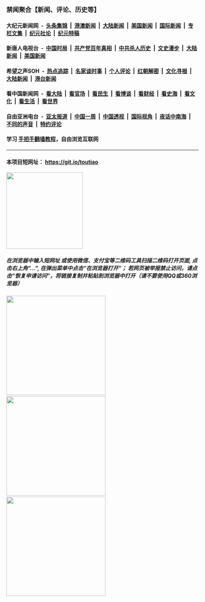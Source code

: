 ### 禁闻聚合【新闻、评论、历史等】

#### 大纪元新闻网 &nbsp;-&nbsp; [头条集锦](indexes/E头条集锦.md?t=02170744) &nbsp;|&nbsp; [港澳新闻](indexes/E港澳新闻.md?t=02170744)  &nbsp;|&nbsp; [大陆新闻](indexes/E大陆新闻.md?t=02170744) &nbsp;|&nbsp; [美国新闻](indexes/E美国新闻.md?t=02170744) &nbsp;|&nbsp; [国际新闻](indexes/E国际新闻.md?t=02170744) &nbsp;|&nbsp; [专栏文集](indexes/E专栏文集.md?t=02170744) &nbsp;|&nbsp; [纪元社论](indexes/E纪元社论.md?t=02170744) &nbsp;|&nbsp; [纪元特稿](indexes/E纪元特稿.md?t=02170744) 

#### 新唐人电视台 &nbsp;-&nbsp; [中国时局](indexes/N中国时局.md?t=02170744) &nbsp;|&nbsp; [共产党百年真相](indexes/N共产党百年真相.md?t=02170744) &nbsp;|&nbsp; [中共杀人历史](indexes/N中共杀人历史.md?t=02170744) &nbsp;|&nbsp; [文史漫步](indexes/N文史漫步.md?t=02170744) &nbsp;|&nbsp; [大陆新闻](indexes/N大陆新闻.md?t=02170744) &nbsp;|&nbsp; [美国新闻](indexes/N美国新闻.md?t=02170744)

#### 希望之声SOH &nbsp;-&nbsp; [热点追踪](indexes/H热点追踪.md?t=02170744) &nbsp;|&nbsp; [名家谈时事](indexes/H名家谈时事.md?t=02170744) &nbsp;|&nbsp; [个人评论](indexes/H个人评论.md?t=02170744)  &nbsp;|&nbsp; [红朝解密](indexes/H红朝解密.md?t=02170744) &nbsp;|&nbsp; [文化寻根](indexes/H文化寻根.md?t=02170744) &nbsp;|&nbsp; [大陆新闻](indexes/H大陆新闻.md?t=02170744) &nbsp;|&nbsp; [港台新闻](indexes/H港台新闻.md?t=02170744)

#### 看中国新闻网 &nbsp;-&nbsp; [看大陆](indexes/S看大陆.md?t=02170744) &nbsp;|&nbsp; [看官场](indexes/S看官场.md?t=02170744) &nbsp;|&nbsp; [看民生](indexes/S看民生.md?t=02170744)  &nbsp;|&nbsp; [看博谈](indexes/S看博谈.md?t=02170744) &nbsp;|&nbsp; [看财经](indexes/S看财经.md?t=02170744) &nbsp;|&nbsp; [看史海](indexes/S看史海.md?t=02170744) &nbsp;|&nbsp; [看文化](indexes/S看文化.md?t=02170744) &nbsp;|&nbsp; [看生活](indexes/S看生活.md?t=02170744) &nbsp;|&nbsp; [看世界](indexes/S看世界.md?t=02170744)

#### 自由亚洲电台 &nbsp;-&nbsp; [亚太报道](indexes/R亚太报道.md?t=02170744) &nbsp;|&nbsp; [中国一周](indexes/R中国一周.md?t=02170744) &nbsp;|&nbsp; [中国透视](indexes/R中国透视.md?t=02170744)  &nbsp;|&nbsp; [国际视角](indexes/R国际视角.md?t=02170744) &nbsp;|&nbsp; [夜话中南海](indexes/R夜话中南海.md?t=02170744) &nbsp;|&nbsp; [不同的声音](indexes/R不同的声音.md?t=02170744) &nbsp;|&nbsp; [特约评论](indexes/R特约评论.md?t=02170744)

#### 学习 [手把手翻墙教程](https://github.com/gfw-breaker/guides/wiki)，自由浏览互联网

----

#### 本项目短网址： https://git.io/toutiao
<img src="https://raw.githubusercontent.com/gfw-breaker/banned-news/master/scripts/img/qr.png" width="200px"/>  

##### 在浏览器中输入短网址 或使用微信、支付宝等二维码工具扫描二维码打开页面, 点击右上角"...", 在弹出菜单中点击“在浏览器打开”； 若网页被举报禁止访问，请点击“恢复申请访问”，将链接复制并粘贴到浏览器中打开（请不要使用QQ或360浏览器）

<img src="https://raw.githubusercontent.com/gfw-breaker/banned-news/master/scripts/img/1.png" width="260px"/> &nbsp; <img src="https://raw.githubusercontent.com/gfw-breaker/banned-news/master/scripts/img/2.png" width="260px"/> &nbsp; <img src="https://raw.githubusercontent.com/gfw-breaker/banned-news/master/scripts/img/3.png" width="260px"/>

